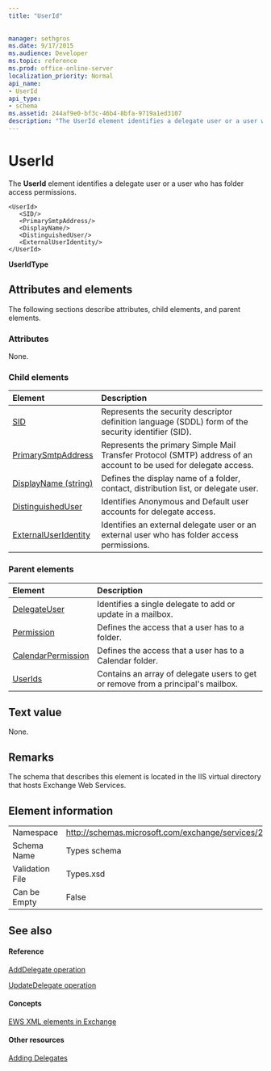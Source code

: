 ```yaml
---
title: "UserId"
 
 
manager: sethgros
ms.date: 9/17/2015
ms.audience: Developer
ms.topic: reference
ms.prod: office-online-server
localization_priority: Normal
api_name:
- UserId
api_type:
- schema
ms.assetid: 244af9e0-bf3c-46b4-8bfa-9719a1ed3107
description: "The UserId element identifies a delegate user or a user who has folder access permissions."
---
```


# UserId

The **UserId** element identifies a delegate user or a user who has folder access permissions. 
  
```
<UserId>
   <SID/>
   <PrimarySmtpAddress/>
   <DisplayName/>
   <DistinguishedUser/>
   <ExternalUserIdentity/>
</UserId>
```

 **UserIdType**
## Attributes and elements

The following sections describe attributes, child elements, and parent elements.
  
### Attributes

None.
  
### Child elements

|**Element**|**Description**|
|:-----|:-----|
|[SID](sid.md) <br/> |Represents the security descriptor definition language (SDDL) form of the security identifier (SID).  <br/> |
|[PrimarySmtpAddress](primarysmtpaddress.md) <br/> |Represents the primary Simple Mail Transfer Protocol (SMTP) address of an account to be used for delegate access.  <br/> |
|[DisplayName (string)](displayname-string.md) <br/> |Defines the display name of a folder, contact, distribution list, or delegate user.  <br/> |
|[DistinguishedUser](distinguisheduser.md) <br/> |Identifies Anonymous and Default user accounts for delegate access.  <br/> |
|[ExternalUserIdentity](externaluseridentity.md) <br/> |Identifies an external delegate user or an external user who has folder access permissions.  <br/> |
   
### Parent elements

|**Element**|**Description**|
|:-----|:-----|
|[DelegateUser](delegateuser.md) <br/> |Identifies a single delegate to add or update in a mailbox.  <br/> |
|[Permission](permission.md) <br/> |Defines the access that a user has to a folder.  <br/> |
|[CalendarPermission](calendarpermission.md) <br/> |Defines the access that a user has to a Calendar folder.  <br/> |
|[UserIds](userids.md) <br/> |Contains an array of delegate users to get or remove from a principal's mailbox.  <br/> |
   
## Text value

None.
  
## Remarks

The schema that describes this element is located in the IIS virtual directory that hosts Exchange Web Services.
  
## Element information

|||
|:-----|:-----|
|Namespace  <br/> |http://schemas.microsoft.com/exchange/services/2006/types  <br/> |
|Schema Name  <br/> |Types schema  <br/> |
|Validation File  <br/> |Types.xsd  <br/> |
|Can be Empty  <br/> |False  <br/> |
   
## See also

#### Reference

[AddDelegate operation](adddelegate-operation.md)
  
[UpdateDelegate operation](updatedelegate-operation.md)
#### Concepts

[EWS XML elements in Exchange](ews-xml-elements-in-exchange.md)
#### Other resources

[Adding Delegates](http://msdn.microsoft.com/library/3a744150-66a3-4a13-9433-793603ba5038%28Office.15%29.aspx)

